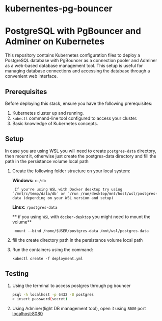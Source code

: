 # kubernentes-pg-bouncer
# PostgreSQL with PgBouncer and Adminer on Kubernetes

This repository contains Kubernetes configuration files to deploy a PostgreSQL database with PgBouncer as a connection pooler and Adminer as a web-based database management tool. This setup is useful for managing database connections and accessing the database through a convenient web interface.

## Prerequisites

Before deploying this stack, ensure you have the following prerequisites:

1. Kubernetes cluster up and running.
2. `kubectl` command-line tool configured to access your cluster.
3. Basic knowledge of Kubernetes concepts.


## Setup
In case you are using WSL you will need to create `postgres-data` directory, then mount it, otherwise just create the postgres-data directory and fill the path in the persistance volume local path

1. Create the following folder structure on your local system:

    **Windows:**   `c:/db`

        If you're using WSL with Docker desktop try using `/mnt/c/temp/data/db` or `/run /run/desktop/mnt/host/wsl/postgres-data (depending on your WSL version and setup)
    **Linux:** `/postgres-data`

    ** if you using `WSL` with `docker-desktop` you might need to mount the volume**

        mount --bind /home/$USER/postgres-data /mnt/wsl/postgres-data
        
2. fill the create directory path in the persistance volume local path

3. Run the containers using the command:

    ```
    kubectl create -f deployment.yml
    ```

## Testing
1. Using the terminal to access postgres through pg bouncer
    ```bash
   psql -h localhost -p 6432 -U postgres
   > insert password(secret)
1. Using Adminer(light DB management tool), open it using `8080` port [localhost:8080](`http://localhost:8080`)




